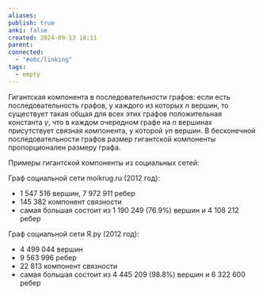```yaml
---
aliases: 
publish: true
anki: false
created: 2024-09-13 18:11
parent: 
connected:
  - "#обс/linking"
tags:
  - empty
---
```


Гигантская компонента в последовательности графов: если есть последовательность графов, у каждого из которых $n$ вершин, то существует такая общая для всех этих графов положительная константа $\gamma$, что в каждом очередном графе на $n$ вершинах присутствует связная компонента, у которой $\gamma n$ вершин. В бесконечной последовательности графов размер гигантской компоненты пропорционален размеру графа.

Примеры гигантской компоненты из социальных сетей:

Граф социальной сети moikrug.ru (2012 год):
- 1 547 516 вершин, 7 972 911 ребер
- 145 382 компонент связности
- самая большая состоит из 1 190 249 (76.9%) вершин и 4 108 212 ребер

Граф социальной сети Я.ру (2012 год):
- 4 499 044 вершин
- 9 563 996 ребер
- 22 813 компонент связности
- самая большая состоит из 4 445 209 (98.8%) вершин и 6 322 600 ребер
